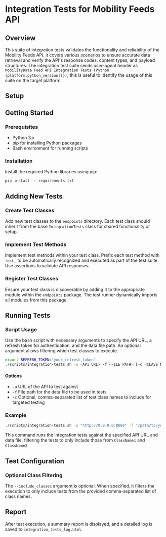 # Integration Tests for Mobility Feeds API

## Overview
This suite of integration tests validates the functionality and reliability of the Mobility Feeds API. It covers various scenarios to ensure accurate data retrieval and verify the API's response codes, content types, and payload structures.
The integration test suite sends _user-agent_ header as `MobilityData Feed API Integration Tests (Python {platform.python_version()})`, this is useful to identify the usage of this suite on the target platform.

## Setup

## Getting Started

### Prerequisites
- Python 3.x
- pip for installing Python packages
- Bash environment for running scripts

### Installation
Install the required Python libraries using pip:

```bash
pip install -r requirements.txt
```

## Adding New Tests

### Create Test Classes
Add new test classes to the `endpoints` directory. Each test class should inherit from the base `IntegrationTests` class for shared functionality or setup.

### Implement Test Methods
Implement test methods within your test class. Prefix each test method with `test_` to be automatically recognized and executed as part of the test suite. Use assertions to validate API responses.

### Register Test Classes
Ensure your test class is discoverable by adding it to the appropriate module within the `endpoints` package. The test runner dynamically imports all modules from this package.

## Running Tests

### Script Usage
Use the bash script with necessary arguments to specify the API URL, a refresh token for authentication, and the data file path. An optional argument allows filtering which test classes to execute.

```bash
export REFRESH_TOKEN="your_refresh_token"
./scripts/integration-tests.sh -u <API URL> -f <FILE PATH> [-c <CLASS NAMES>]
```

#### Options
- `-u` URL of the API to test against
- `-f` File path for the data file to be used in tests
- `-c` Optional, comma-separated list of test class names to include for targeted testing

### Example
```bash
./scripts/integration-tests.sh -u "http://0.0.0.0:8080" -f "/path/to/your/data_file.csv" -c "ClassName1,ClassName2"
```

This command runs the integration tests against the specified API URL and data file, filtering the tests to only include those from `ClassName1` and `ClassName2`.

## Test Configuration

### Optional Class Filtering
The `--include_classes` argument is optional. When specified, it filters the execution to only include tests from the provided comma-separated list of class names.

## Report
After test execution, a summary report is displayed, and a detailed log is saved to `integration_tests_log.html`.
